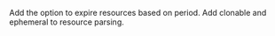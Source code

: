 Add the option to expire resources based on period. Add clonable and ephemeral to resource parsing.
